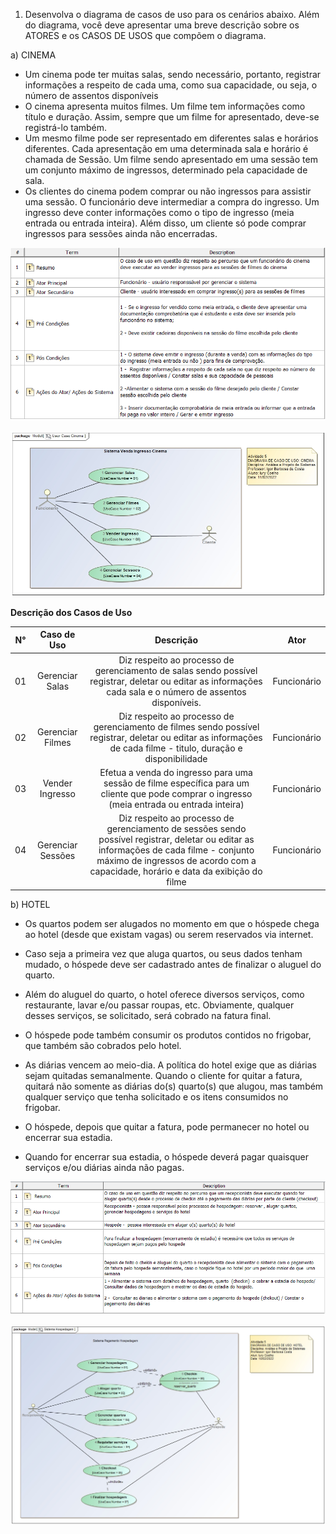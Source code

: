 1) Desenvolva o diagrama de casos de uso para os cenários abaixo. Além do diagrama, você deve apresentar uma breve descrição sobre os ATORES e os CASOS DE USOS que compõem o diagrama.

a) CINEMA
* Um cinema pode ter muitas salas, sendo necessário, portanto, registrar informações a respeito de cada uma, como sua capacidade, ou seja, o número de assentos disponíveis
* O cinema apresenta muitos filmes. Um filme tem informações como título e duração. Assim, sempre que um filme for apresentado, deve-se registrá-lo também.
* Um mesmo filme pode ser representado em diferentes salas e horários diferentes. Cada apresentação em uma determinada sala e horário é chamada de Sessão. Um filme sendo apresentado em uma sessão tem um conjunto máximo de ingressos, determinado pela capacidade de sala.
* Os clientes do cinema podem comprar ou não ingressos para assistir uma sessão. O funcionário deve intermediar a compra do ingresso. Um ingresso deve conter informações como o tipo de ingresso (meia entrada ou entrada inteira). Além disso, um cliente só pode comprar ingressos para sessões ainda não encerradas.


![Cinema_Doc](https://github.com/iuryeng/APS/blob/main/Atividade%2005/Cinema/doc_user_case_cinema.png)

![Cinema_Diagrama](https://github.com/iuryeng/APS/blob/main/Atividade%2005/Cinema/User%20Case%20Cinema.jpg)


**Descrição dos Casos de Uso**

|N° |Caso de Uso |Descrição|Ator|
|:-----:|:----:|:-------:|:-------:|
| 01 | Gerenciar Salas |  Diz respeito ao processo de gerenciamento de salas sendo possível registrar, deletar ou editar as informações cada sala e o número de assentos disponíveis. | Funcionário |
| 02 | Gerenciar Filmes | Diz respeito ao processo de gerenciamento de filmes sendo possível registrar, deletar ou editar as informações de cada filme - titulo, duração e disponibilidade  | Funcionário |
| 03 | Vender Ingresso | Efetua a venda do ingresso para uma sessão de filme específica para um cliente que pode comprar o ingresso (meia entrada ou entrada inteira)  | Funcionário |
| 04 | Gerenciar Sessões | Diz respeito ao processo de gerenciamento de sessões sendo possível registrar, deletar ou editar as informações de cada filme - conjunto máximo de ingressos de acordo com a capacidade, horário e data da exibição do filme  | Funcionário |







b) HOTEL
* Os quartos podem ser alugados no momento em que o hóspede chega ao hotel (desde que existam vagas) ou serem reservados via internet.




* Caso seja a primeira vez que aluga quartos, ou seus dados tenham mudado, o hóspede deve ser cadastrado antes de finalizar o aluguel do quarto.
* Além do aluguel do quarto, o hotel oferece diversos serviços, como restaurante, lavar e/ou passar roupas, etc. Obviamente, qualquer desses serviços, se solicitado, será cobrado na fatura final.
* O hóspede pode também consumir os produtos contidos no frigobar, que também são cobrados pelo hotel.
* As diárias vencem ao meio-dia. A política do hotel exige que as diárias sejam quitadas semanalmente. Quando o cliente for quitar a fatura, quitará não somente as diárias do(s) quarto(s) que alugou, mas também qualquer serviço que tenha solicitado e os itens consumidos no frigobar.
* O hóspede, depois que quitar a fatura, pode permanecer no hotel ou encerrar sua estadia.
* Quando for encerrar sua estadia, o hóspede deverá pagar quaisquer serviços e/ou diárias ainda não pagas.

![Hotel_Doc](https://github.com/iuryeng/APS/blob/main/Atividade%2005/Hotel/user_case_hotel_doc.png)

![Hotel_Diagrama](https://github.com/iuryeng/APS/blob/main/Atividade%2005/Hotel/Sistema%20Hospedagem.jpg)
